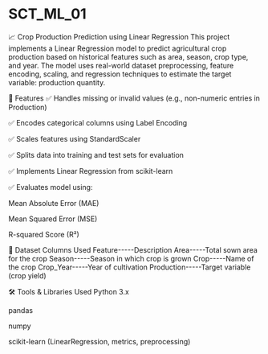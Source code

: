 # SCT_ML_01
📈 Crop Production Prediction using Linear Regression
This project implements a Linear Regression model to predict agricultural crop production based on historical features such as area, season, crop type, and year. The model uses real-world dataset preprocessing, feature encoding, scaling, and regression techniques to estimate the target variable: production quantity.

🧰 Features
✅ Handles missing or invalid values (e.g., non-numeric entries in Production)

✅ Encodes categorical columns using Label Encoding

✅ Scales features using StandardScaler

✅ Splits data into training and test sets for evaluation

✅ Implements Linear Regression from scikit-learn

✅ Evaluates model using:

Mean Absolute Error (MAE)

Mean Squared Error (MSE)

R-squared Score (R²)

📂 Dataset Columns Used
Feature-----Description
Area-----Total sown area for the crop
Season-----Season in which crop is grown
Crop-----Name of the crop
Crop_Year-----Year of cultivation
Production-----Target variable (crop yield)

🛠 Tools & Libraries Used
Python 3.x

pandas

numpy

scikit-learn (LinearRegression, metrics, preprocessing)
